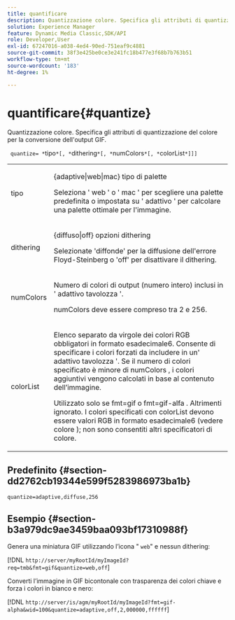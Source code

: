 ```yaml
---
title: quantificare
description: Quantizzazione colore. Specifica gli attributi di quantizzazione del colore per la conversione dell'output GIF.
solution: Experience Manager
feature: Dynamic Media Classic,SDK/API
role: Developer,User
exl-id: 67247016-a038-4ed4-90ed-751eaf9c4881
source-git-commit: 38f3e425be0ce3e241fc18b477e3f68b7b763b51
workflow-type: tm+mt
source-wordcount: '183'
ht-degree: 1%

---
```


# quantificare{#quantize}

Quantizzazione colore. Specifica gli attributi di quantizzazione del colore per la conversione dell&#39;output GIF.

` quantize= *`tipo`*[, *`dithering`*[, *`numColors`*[, *`colorList`*]]]`

<table id="simpletable_6BF155FCB8224E7EBFC8D8375AD26A71"> 
 <tr class="strow"> 
  <td class="stentry"> <p> <span class="codeph"> <span class="varname"> tipo </span> </span> </p> </td> 
  <td class="stentry"> <p> <span class="codeph"> {adaptive|web|mac} </span> tipo di palette </p> <p>Seleziona ' <span class="codeph"> web </span>' o ' <span class="codeph"> mac </span>' per scegliere una palette predefinita o impostata su ' <span class="codeph"> adattivo </span>' per calcolare una palette ottimale per l'immagine. </p> </td> 
 </tr> 
 <tr class="strow"> 
  <td class="stentry"> <p> <span class="codeph"> <span class="varname"> dithering </span> </span> </p> </td> 
  <td class="stentry"> <p> <span class="codeph"> {diffuso|off} </span> opzioni dithering </p> <p>Selezionate 'diffonde' per la diffusione dell'errore Floyd-Steinberg o 'off' per disattivare il dithering. </p> </td> 
 </tr> 
 <tr class="strow"> 
  <td class="stentry"> <p> <span class="codeph"> <span class="varname"> numColors </span> </span> </p> </td> 
  <td class="stentry"> <p>Numero di colori di output (numero intero) inclusi in ' <span class="codeph"> adattivo </span>tavolozza '. </p> <p> <span class="codeph"> <span class="varname"> numColors </span> </span> deve essere compreso tra 2 e 256. </p> </td> 
 </tr> 
 <tr class="strow"> 
  <td class="stentry"> <p> <span class="codeph"> <span class="varname"> colorList </span> </span> </p> </td> 
  <td class="stentry"> <p>Elenco separato da virgole dei colori RGB obbligatori in formato esadecimale6. Consente di specificare i colori forzati da includere in un' <span class="codeph"> adattivo </span>tavolozza '. Se il numero di colori specificato è minore di <span class="codeph"> numColors </span>, i colori aggiuntivi vengono calcolati in base al contenuto dell’immagine. </p> <p>Utilizzato solo se <span class="codeph"> fmt=gif </span> o <span class="codeph"> fmt=gif-alfa </span>. Altrimenti ignorato. I colori specificati con <span class="codeph"> <span class="varname"> colorList </span> </span> devono essere valori RGB in formato esadecimale6 (vedere <span class="codeph"> colore </span>); non sono consentiti altri specificatori di colore. </p> </td> 
 </tr> 
</table>

## Predefinito {#section-dd2762cb19344e599f5283986973ba1b}

`quantize=adaptive,diffuse,256`

## Esempio {#section-b3a979dc9ae3459baa093bf17310988f}

Genera una miniatura GIF utilizzando l’icona &quot; `web`&quot; e nessun dithering:

[!DNL `http://server/myRootId/myImageId?req=tmb&fmt=gif&quantize=web,off`]

Converti l’immagine in GIF bicontonale con trasparenza dei colori chiave e forza i colori in bianco e nero:

[!DNL `http://server/is/agm/myRootId/myImageId?fmt=gif-alpha&wid=100&quantize=adaptive,off,2,000000,ffffff`]
